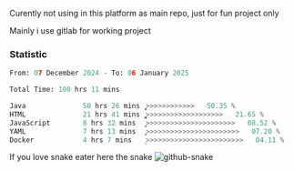 Curently not using in this platform as main repo, just for fun project only

Mainly i use gitlab for working project

### Statistic
<!--START_SECTION:waka-->

```python
From: 07 December 2024 - To: 06 January 2025

Total Time: 100 hrs 11 mins

Java              50 hrs 26 mins  ͎͎͎͎͎͎͎͎͎͎͎͎̦>>>>>>>>>>>>   50.35 %
HTML              21 hrs 41 mins  ͎͎͎͎͎͚>>>>>>>>>>>>>>>>>>>   21.65 %
JavaScript        8 hrs 32 mins   ͎͎͙>>>>>>>>>>>>>>>>>>>>>>   08.52 %
YAML              7 hrs 13 mins   ͎̞>>>>>>>>>>>>>>>>>>>>>>>   07.20 %
Docker            4 hrs 7 mins    ͎>>>>>>>>>>>>>>>>>>>>>>>>   04.11 %
```

<!--END_SECTION:waka-->

If you love snake eater here the snake 
<picture>
  <source media="(prefers-color-scheme: dark)" srcset="https://github.com/pradana4648/pradana4648/blob/c0566a83ca6ea5f2e46bab00e717c4c82b4b5c4c/github-contribution-grid-snake-dark.svg" />
  <source media="(prefers-color-scheme: light)" srcset="https://github.com/pradana4648/pradana4648/blob/c0566a83ca6ea5f2e46bab00e717c4c82b4b5c4c/github-contribution-grid-snake.svg" />
  <img alt="github-snake" src="https://github.com/pradana4648/pradana4648/blob/c0566a83ca6ea5f2e46bab00e717c4c82b4b5c4c/github-contribution-grid-snake.svg" />
</picture>
